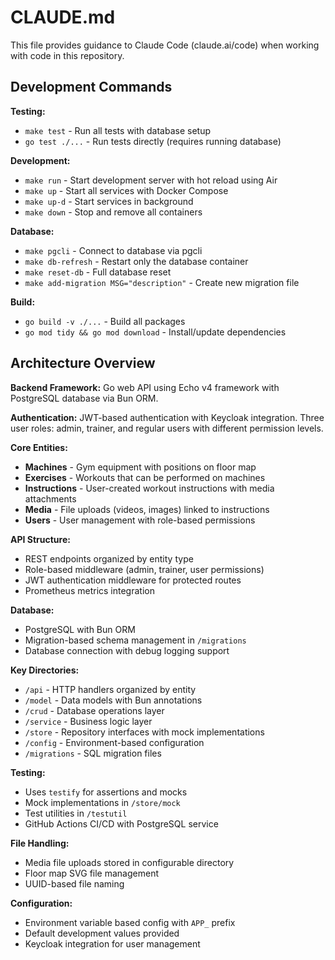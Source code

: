 # CLAUDE.md

This file provides guidance to Claude Code (claude.ai/code) when working with code in this repository.

## Development Commands

**Testing:**
- `make test` - Run all tests with database setup
- `go test ./...` - Run tests directly (requires running database)

**Development:**
- `make run` - Start development server with hot reload using Air
- `make up` - Start all services with Docker Compose
- `make up-d` - Start services in background
- `make down` - Stop and remove all containers

**Database:**
- `make pgcli` - Connect to database via pgcli
- `make db-refresh` - Restart only the database container
- `make reset-db` - Full database reset
- `make add-migration MSG="description"` - Create new migration file

**Build:**
- `go build -v ./...` - Build all packages
- `go mod tidy && go mod download` - Install/update dependencies

## Architecture Overview

**Backend Framework:** Go web API using Echo v4 framework with PostgreSQL database via Bun ORM.

**Authentication:** JWT-based authentication with Keycloak integration. Three user roles: admin, trainer, and regular users with different permission levels.

**Core Entities:**
- **Machines** - Gym equipment with positions on floor map
- **Exercises** - Workouts that can be performed on machines
- **Instructions** - User-created workout instructions with media attachments
- **Media** - File uploads (videos, images) linked to instructions
- **Users** - User management with role-based permissions

**API Structure:**
- REST endpoints organized by entity type
- Role-based middleware (admin, trainer, user permissions)
- JWT authentication middleware for protected routes
- Prometheus metrics integration

**Database:**
- PostgreSQL with Bun ORM
- Migration-based schema management in `/migrations`
- Database connection with debug logging support

**Key Directories:**
- `/api` - HTTP handlers organized by entity
- `/model` - Data models with Bun annotations
- `/crud` - Database operations layer
- `/service` - Business logic layer
- `/store` - Repository interfaces with mock implementations
- `/config` - Environment-based configuration
- `/migrations` - SQL migration files

**Testing:**
- Uses `testify` for assertions and mocks
- Mock implementations in `/store/mock`
- Test utilities in `/testutil`
- GitHub Actions CI/CD with PostgreSQL service

**File Handling:**
- Media file uploads stored in configurable directory
- Floor map SVG file management
- UUID-based file naming

**Configuration:**
- Environment variable based config with `APP_` prefix
- Default development values provided
- Keycloak integration for user management